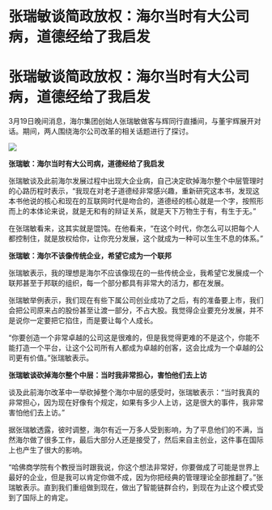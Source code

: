 # 张瑞敏谈简政放权：海尔当时有大公司病，道德经给了我启发

# 张瑞敏谈简政放权：海尔当时有大公司病，道德经给了我启发

3月19日晚间消息，海尔集团创始人张瑞敏做客与辉同行直播间，与董宇辉展开对话。期间，两人围绕海尔公司改革的相关话题进行了探讨。

![](https://inews.gtimg.com/om_bt/OBpyE9MR-f6w2vryzhMYfdbebI19HmLZuGseE1OPuIpiYAA/1000)

**张瑞敏：海尔当时有大公司病，道德经给了我启发**

张瑞敏谈及此前海尔发展过程中出现大企业病，自己决定砍掉海尔整个中层管理时的心路历程时表示，“我现在对老子道德经非常感兴趣，重新研究这本书，发现这本书他说的核心和现在的互联网时代是吻合的，道德经的核心就是一个字，按照形而上的本体论来说，就是无和有的辩证关系，就是天下万物生于有，有生于无。”

在张瑞敏看来，这其实就是馄饨。在他看来，“在这个时代，你怎么可以把每个人都控制住，就是放权给你，让你充分发展，这个就成为一种可以生生不息的体系。”

**张瑞敏：海尔不该像传统企业，希望它成为一个联邦**

张瑞敏表示，我的理想是海尔不应该像现在的一些传统企业，我希望它发展成一个联邦甚至于邦联的组织，每一个部分都具有非常大的活力，都在发展。

张瑞敏举例表示，我们现在有些下属公司创业成功了之后，有的准备要上市，我们会把公司原来占的股份甚至让渡一部分，不占大股。我觉得企业要充分发展，并不是说你一定要把它掐住，而是要让每个人成长。

“你要创造一个非常卓越的公司这是很难的，但是我觉得更难的不是这个，你能不能打造一个平台，让这个公司所有人都成为卓越的创客，这会比成为一个卓越的公司更有价值。”张瑞敏表示。

**张瑞敏谈砍掉海尔整个中层：当时我非常担心，害怕他们去上访**

谈及此前海尔改革中一举砍掉整个海尔中层的感受时，张瑞敏表示：“当时我真的非常担心，因为现在好像有个规定，如果有多少人上访，这是很大的事件，我非常害怕他们去上访。”

据张瑞敏透露，彼时调整，海尔有近一万多人受到影响，为了平息他们的不满，当然海尔做了很多工作，最后大部分人还是接受了，然后来自主创业，这件事在国际上也产生了很大的影响。

“哈佛商学院有个教授当时跟我说，你这个想法非常好，你要做成了可能是世界上最好的企业，但是我可以肯定你做不成，因为你把经典的管理理论全部推翻了。”张瑞敏表示。直到我们重组做到现在，做出了智能链群合约，到现在为止这个模式受到了国际上的肯定。

